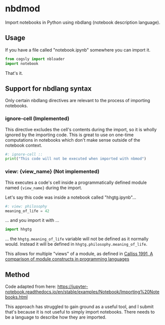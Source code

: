 # nbdmod

Import notebooks in Python using nbdlang (notebook description language).

## Usage

If you have a file called "notebook.ipynb" somewhere you can import it.

```python
from cogsly import nbloader
import notebook
```

That's it.

## Support for nbdlang syntax

Only certain nbdlang directives are relevant to the process of importing
notebooks.

### ignore-cell (Implemented)

This directive excludes the cell's contents during the import, so it is wholly
ignored by the importing code. This is great to use on one-time computations in
notebooks which don't make sense outside of the notebook context.

```python
#: ignore-cell ::
print("This code will not be executed when imported with nbmod")
```

### view: {view_name} (Not implemented)

This executes a code's cell inside a programmatically defined module named
`{view_name}` during the import.

Let's say this code was inside a notebook called "hhgtg.ipynb"...

```python
#: view: philosophy
meaning_of_life = 42
```

... and you import it with ...

```python
import hhgtg
```

... the `hhgtg.meaning_of_life` variable will not be defined as it normally
would. Instead it will be defined in `hhgtg.philosophy.meaning_of_life`.

This allows for multiple "views" of a module, as defined in [Calliss 1991, A comparison of module constructs in programming languages](https://dl.acm.org/doi/10.1145/122203.122206)

## Method

Code adapted from here:
https://jupyter-notebook.readthedocs.io/en/stable/examples/Notebook/Importing%20Notebooks.html

This approach has struggled to gain ground as a useful tool, and I submit that's
because it is not useful to simply import notebooks. There needs to be a
language to describe how they are imported.
